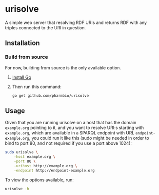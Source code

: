 # urisolve

A simple web server that resolving RDF URIs and returns RDF with any triples
connected to the URI in question.

## Installation

### Build from source

For now, building from source is the only available option.

1. [Install Go](https://golang.org/doc/install)
2. Then run this command:

   ```bash
   go get github.com/pharmbio/urisolve
   ```

## Usage

Given that you are running urisolve on a host that has the domain `example.org`
pointing to it, and you want to resolve URI:s starting with `example.org`,
which are available in a SPARQL endpoint with URL `endpoint-example.org`, you
could run it like this (sudo might be needed in order to bind to port 80, and
not required if you use a port above 1024):

```bash
sudo urisolve \
    -host example.org \
    -port 80 \
    -urihost http://example.org \
    -endpoint http://endpoint-example.org
```

To view the options available, run:

```bash
urisolve -h
```
